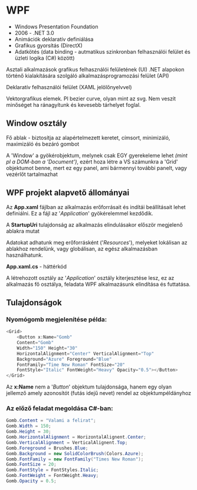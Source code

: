 # WPF
- Windows Presentation Foundation
- 2006 - .NET 3.0
- Animációk deklaratív definiálása
- Grafikus gyorsítás (DirectX)
- Adatkötés (data binding - autmatikus szinkronban felhasználói felület és üzleti logika (C#) között)

Asztali alkalmazások grafikus felhasználói felületének (UI) .NET alapokon történő kialakítására szolgáló alkalmazásprogramozási felület (API)

Deklaratív felhasználói felület (XAML jelölőnyelvvel)

Vektorgrafikus elemek. Pl bezier curve, olyan mint az svg. Nem veszít minőséget ha ránagyítunk és kevesebb tárhelyet foglal.

## Window osztály
Fő ablak - biztosítja az alapértelmezett keretet, címsort, minimizáló, maximizáló és bezáró gombot

A 'Window' a gyökérobjektum, melynek csak EGY gyerekeleme lehet *(mint pl a DOM-ban a 'Document')*, ezért hoza létre a VS számunkra a 'Grid' objektumot benne, mert ez egy panel, ami bármennyi további panelt, vagy vezérlőt tartalmazhat

## WPF projekt alapvető állományai
Az **App.xaml** fájlban az alkalmazás erőforrásait és indítái beállításait lehet definiálni. Ez a fájl az '*Application*' gyökérelemmel kezdődik.

A **StartupUri** tulajdonság az alkalmazás elindulásakor először megjelenő ablakra mutat

Adatokat adhatunk meg erőforrásként ('*Resources*'), melyeket lokálisan az ablakhoz rendelünk, vagy globálisan, az egész alkalmazásban használhatunk.

**App.xaml.cs** - háttérkód

A létrehozott osztály az '*Application*' osztály kiterjesztése lesz, ez az alkalmazás fő osztálya, feladata WPF alkalmazásunk elindítása és futtatása.

## Tulajdonságok
### Nyomógomb megjelenítése példa:
```cs
<Grid>
    <Button x:Name="Gomb"
    Content="Gomb"
    Width="150" Height="30"
    HorizontalAlignment="Center" VerticalAlignment="Top"
    Background="Azure" Foreground="Blue"
    FontFamily="Time New Roman" FontSize="20"
    FontStyle="Italic" FontWeight="Heavy" Opacity="0.5"></Button>
</Grid>
```
Az **x:Name** nem a '*Button*' objektum tulajdonsága, hanem egy olyan jellemző amely azonosítót (futás idejű nevet) rendel az objektumpéldányhoz

### Az előző feladat megoldása C#-ban:
```cs
Gomb.Content = "Valami a felirat";
Gomb.Width = 150;
Gomb.Height = 30;
Gomb.HorizontalAlignment = HorizontalAlignent.Center;
Gomb.VerticalAlignment = VerticalAlignent.Top;
Gomb.Foreground = Brushes.Blue;
Gomb.Background = new SolidColorBrush(Colors.Azure);
Gomb.FontFamily = new FontFamily("Times New Roman");
Gomb.FontSize = 20;
Gomb.FontStyle = FontStyles.Italic;
Gomb.FontWeight = FontWeight.Heavy;
Gomb.Opacity = 0.5;
```